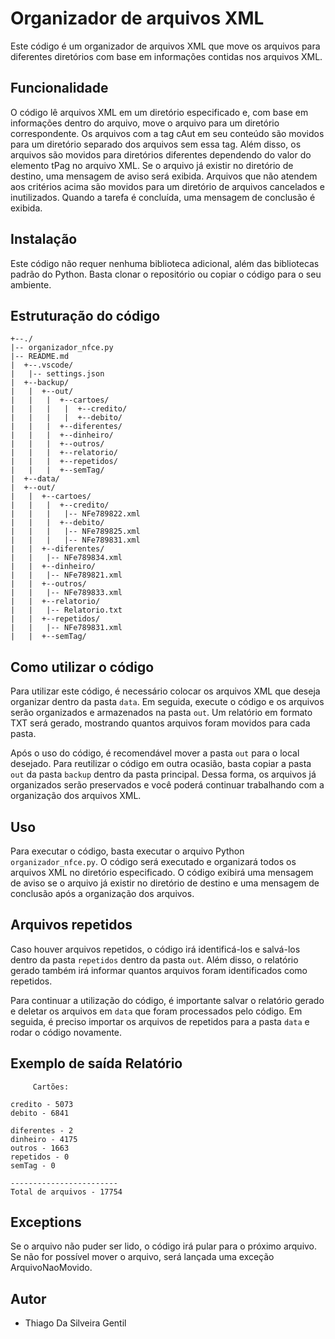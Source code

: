 # Organizador de arquivos XML

Este código é um organizador de arquivos XML que move os arquivos para diferentes diretórios com base em informações contidas nos arquivos XML.

## Funcionalidade

O código lê arquivos XML em um diretório especificado e, com base em informações dentro do arquivo, move o arquivo para um diretório correspondente. Os arquivos com a tag cAut em seu conteúdo são movidos para um diretório separado dos arquivos sem essa tag. Além disso, os arquivos são movidos para diretórios diferentes dependendo do valor do elemento tPag no arquivo XML. Se o arquivo já existir no diretório de destino, uma mensagem de aviso será exibida. Arquivos que não atendem aos critérios acima são movidos para um diretório de arquivos cancelados e inutilizados. Quando a tarefa é concluída, uma mensagem de conclusão é exibida.

## Instalação

Este código não requer nenhuma biblioteca adicional, além das bibliotecas padrão do Python. Basta clonar o repositório ou copiar o código para o seu ambiente.

## Estruturação do código

```
+--./
|-- organizador_nfce.py
|-- README.md
|  +--.vscode/
|   |-- settings.json
|  +--backup/
|   |  +--out/
|   |   |  +--cartoes/
|   |   |   |  +--credito/
|   |   |   |  +--debito/
|   |   |  +--diferentes/
|   |   |  +--dinheiro/
|   |   |  +--outros/
|   |   |  +--relatorio/
|   |   |  +--repetidos/
|   |   |  +--semTag/
|  +--data/
|  +--out/
|   |  +--cartoes/
|   |   |  +--credito/
|   |   |   |-- NFe789822.xml
|   |   |  +--debito/
|   |   |   |-- NFe789825.xml
|   |   |   |-- NFe789831.xml
|   |  +--diferentes/
|   |   |-- NFe789834.xml
|   |  +--dinheiro/
|   |   |-- NFe789821.xml
|   |  +--outros/
|   |   |-- NFe789833.xml
|   |  +--relatorio/
|   |   |-- Relatorio.txt
|   |  +--repetidos/
|   |   |-- NFe789831.xml
|   |  +--semTag/
```

## Como utilizar o código

Para utilizar este código, é necessário colocar os arquivos XML que deseja organizar dentro da pasta `data`. Em seguida, execute o código e os arquivos serão organizados e armazenados na pasta `out`. Um relatório em formato TXT será gerado, mostrando quantos arquivos foram movidos para cada pasta.

Após o uso do código, é recomendável mover a pasta `out` para o local desejado. Para reutilizar o código em outra ocasião, basta copiar a pasta `out` da pasta `backup` dentro da pasta principal. Dessa forma, os arquivos já organizados serão preservados e você poderá continuar trabalhando com a organização dos arquivos XML.

## Uso

Para executar o código, basta executar o arquivo Python `organizador_nfce.py`. O código será executado e organizará todos os arquivos XML no diretório especificado. O código exibirá uma mensagem de aviso se o arquivo já existir no diretório de destino e uma mensagem de conclusão após a organização dos arquivos.

## Arquivos repetidos

Caso houver arquivos repetidos, o código irá identificá-los e salvá-los dentro da pasta `repetidos` dentro da pasta `out`. Além disso, o relatório gerado também irá informar quantos arquivos foram identificados como repetidos.

Para continuar a utilização do código, é importante salvar o relatório gerado e deletar os arquivos em `data` que foram processados pelo código. Em seguida, é preciso importar os arquivos de repetidos para a pasta `data` e rodar o código novamente.

## Exemplo de saída Relatório

```
     Cartões:

credito - 5073
debito - 6841

diferentes - 2
dinheiro - 4175
outros - 1663
repetidos - 0
semTag - 0

------------------------
Total de arquivos - 17754
```

## Exceptions

Se o arquivo não puder ser lido, o código irá pular para o próximo arquivo. Se não for possível mover o arquivo, será lançada uma exceção ArquivoNaoMovido.

## Autor

* Thiago Da Silveira Gentil
